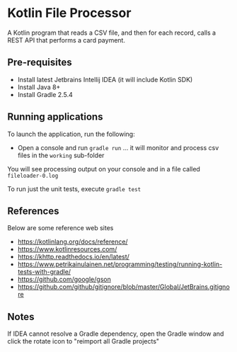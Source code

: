 Kotlin File Processor
=====================
A Kotlin program that reads a CSV file, and then for each record, calls a REST API that performs a card payment.

## Pre-requisites
* Install latest Jetbrains Intellij IDEA (it will include Kotlin SDK)
* Install Java 8+
* Install Gradle 2.5.4

## Running applications
To launch the application, run the following:
* Open a console and run `gradle run` ... it will monitor and process csv files in the `working` sub-folder

You will see processing output on your console and in a file called `fileloader-0.log`

To run just the unit tests, execute `gradle test`

## References
Below are some reference web sites
* https://kotlinlang.org/docs/reference/
* https://www.kotlinresources.com/
* https://khttp.readthedocs.io/en/latest/
* https://www.petrikainulainen.net/programming/testing/running-kotlin-tests-with-gradle/
* https://github.com/google/gson
* https://github.com/github/gitignore/blob/master/Global/JetBrains.gitignore

## Notes
If IDEA cannot resolve a Gradle dependency, open the Gradle window and click the rotate icon to "reimport all Gradle projects"